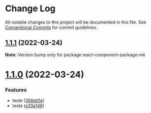 # Change Log

All notable changes to this project will be documented in this file.
See [Conventional Commits](https://conventionalcommits.org) for commit guidelines.

## [1.1.1](https://github.com/MarceloNFilho/react-component-package-mk/compare/v1.1.0...v1.1.1) (2022-03-24)

**Note:** Version bump only for package react-component-package-mk





# [1.1.0](https://github.com/MarceloNFilho/react-component-package-mk/compare/v1.0.0...v1.1.0) (2022-03-24)


### Features

* teste ([356dd1e](https://github.com/MarceloNFilho/react-component-package-mk/commit/356dd1efcb03215f96ccf1c18de9eee70664523c))
* teste ([e33e146](https://github.com/MarceloNFilho/react-component-package-mk/commit/e33e146db8a78616743658a80ead0f0980f33588))
